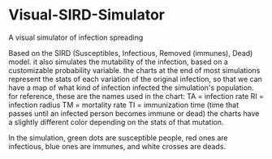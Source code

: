 # Visual-SIRD-Simulator
A visual simulator of infection spreading

Based on the SIRD (Susceptibles, Infectious, Removed (immunes), Dead) model. it also simulates the mutability of the infection, based on a customizable probability variable. the charts at the end of most simulations represent the stats of each variation of the original infection, so that we can have a map of what kind of infection infected the simulation's population.
for reference, these are the names used in the chart:
TA = infection rate
RI = infection radius
TM = mortality rate
TI = immunization time (time that passes until an infected person becomes immune or dead)
the charts have a slightly different color depending on the stats of that mutation.

In the simulation, green dots are susceptible people, red ones are infectious, blue ones are immunes, and white crosses are deads.
